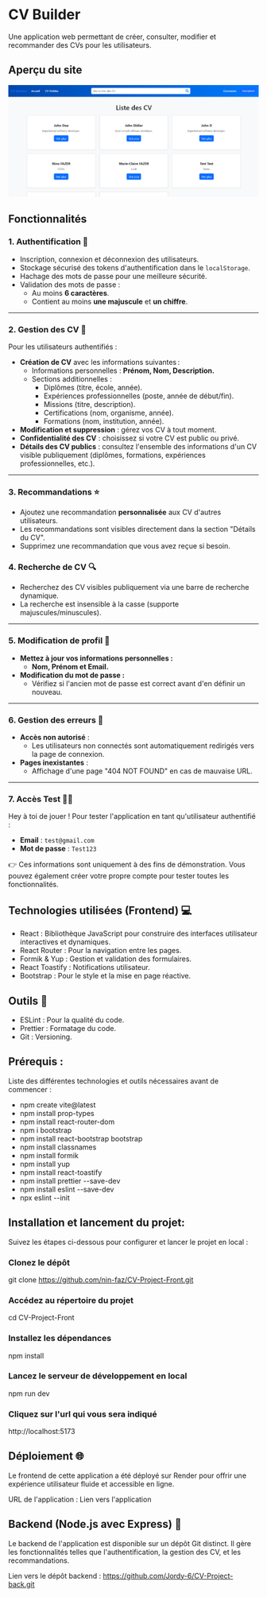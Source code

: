 # CV Builder

Une application web permettant de créer, consulter, modifier et recommander des CVs pour les utilisateurs.

## Aperçu du site
![alt text](image.png)

## Fonctionnalités

### 1. Authentification 🔐
- Inscription, connexion et déconnexion des utilisateurs.
- Stockage sécurisé des tokens d'authentification dans le `localStorage`.
- Hachage des mots de passe pour une meilleure sécurité.
- Validation des mots de passe :
  - Au moins **6 caractères**.
  - Contient au moins **une majuscule** et **un chiffre**.

---

### 2. Gestion des CV 📝
Pour les utilisateurs authentifiés :  

- **Création de CV** avec les informations suivantes :
  - Informations personnelles : **Prénom, Nom, Description.**
  - Sections additionnelles : 
    - Diplômes (titre, école, année).
    - Expériences professionnelles (poste, année de début/fin).
    - Missions (titre, description).
    - Certifications (nom, organisme, année).
    - Formations (nom, institution, année).
- **Modification et suppression** : gérez vos CV à tout moment.
- **Confidentialité des CV** : choisissez si votre CV est public ou privé.
- **Détails des CV publics** : consultez l'ensemble des informations d'un CV visible publiquement (diplômes, formations, expériences professionnelles, etc.).

---

### 3. Recommandations ⭐
- Ajoutez une recommandation **personnalisée** aux CV d'autres utilisateurs.
- Les recommandations sont visibles directement dans la section "Détails du CV".
- Supprimez une recommandation que vous avez reçue si besoin.


### 4. Recherche de CV 🔍
- Recherchez des CV visibles publiquement via une barre de recherche dynamique.
- La recherche est insensible à la casse (supporte majuscules/minuscules).

---

### 5. Modification de profil 👤
- **Mettez à jour vos informations personnelles :**
  - **Nom, Prénom et Email.**
- **Modification du mot de passe :**
  - Vérifiez si l'ancien mot de passe est correct avant d'en définir un nouveau.

---

### 6. Gestion des erreurs 🚧
- **Accès non autorisé** :
  - Les utilisateurs non connectés sont automatiquement redirigés vers la page de connexion.
- **Pages inexistantes** :
  - Affichage d'une page "404 NOT FOUND" en cas de mauvaise URL.

---

### 7. Accès Test 👨‍💻

Hey à toi de jouer ! Pour tester l'application en tant qu'utilisateur authentifié :  

- **Email** : `test@gmail.com`
- **Mot de passe** : `Test123`

👉 Ces informations sont uniquement à des fins de démonstration. Vous pouvez également créer votre propre compte pour tester toutes les fonctionnalités.

## Technologies utilisées (Frontend) 💻

- React : Bibliothèque JavaScript pour construire des interfaces utilisateur interactives et dynamiques.
- React Router : Pour la navigation entre les pages.
- Formik & Yup : Gestion et validation des formulaires.
- React Toastify : Notifications utilisateur.
- Bootstrap : Pour le style et la mise en page réactive.

## Outils 🔧
- ESLint : Pour la qualité du code.
- Prettier : Formatage du code.
- Git : Versioning.

## Prérequis :
Liste des différentes technologies et outils nécessaires avant de commencer :
- npm create vite@latest
- npm install prop-types
- npm install react-router-dom
- npm i bootstrap
- npm install react-bootstrap bootstrap
- npm install classnames
- npm install formik
- npm install yup
- npm install react-toastify
- npm install prettier --save-dev
- npm install eslint --save-dev
- npx eslint --init

## Installation et lancement du projet:
Suivez les étapes ci-dessous pour configurer et lancer le projet en local :

### Clonez le dépôt
git clone https://github.com/nin-faz/CV-Project-Front.git

### Accédez au répertoire du projet
cd CV-Project-Front

### Installez les dépendances
npm install

### Lancez le serveur de développement en local
npm run dev

### Cliquez sur l'url qui vous sera indiqué
http://localhost:5173

## Déploiement 🌐
Le frontend de cette application a été déployé sur Render pour offrir une expérience utilisateur fluide et accessible en ligne.

URL de l'application : Lien vers l'application

## Backend (Node.js avec Express) 🚀
Le backend de l'application est disponible sur un dépôt Git distinct. Il gère les fonctionnalités telles que l'authentification, la gestion des CV, et les recommandations.

Lien vers le dépôt backend : https://github.com/Jordy-6/CV-Project-back.git